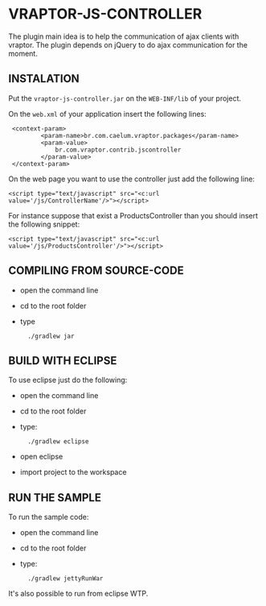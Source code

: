 VRAPTOR-JS-CONTROLLER
======================

The plugin main idea is to help the communication of ajax clients with vraptor.
The plugin depends on jQuery to do ajax communication for the moment.

INSTALATION
-----------
Put the `vraptor-js-controller.jar` on the `WEB-INF/lib` of your project.

On the `web.xml` of your application insert the following lines:

     <context-param>
             <param-name>br.com.caelum.vraptor.packages</param-name>
             <param-value>
                 br.com.vraptor.contrib.jscontroller
             </param-value>
     </context-param>

On the web page you want to use the controller just add the following line:

     
    <script type="text/javascript" src="<c:url value='/js/ControllerName'/>"></script>
    

For instance suppose that exist a ProductsController than you should insert the following snippet:

    
    <script type="text/javascript" src="<c:url value='/js/ProductsController'/>"></script>
    
             
COMPILING FROM SOURCE-CODE
--------------------------

* open the command line
* cd to the root folder
* type           

        ./gradlew jar
   
BUILD WITH ECLIPSE
------------------

To use eclipse just do the following:

* open the command line
* cd to the root folder
* type: 

        ./gradlew eclipse
    
* open eclipse
* import project to the workspace

RUN THE SAMPLE
--------------

To run the sample code:

* open the command line
* cd to the root folder
* type:

        ./gradlew jettyRunWar
        
It's also possible to run from eclipse WTP.